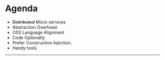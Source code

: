 # Agenda

* <s>Distributed</s> Micro services
* Abstraction Overhead
* OSS Language Alignment
* Code Optionally
* Prefer Construction Injection.
* Handy tools
  
---

